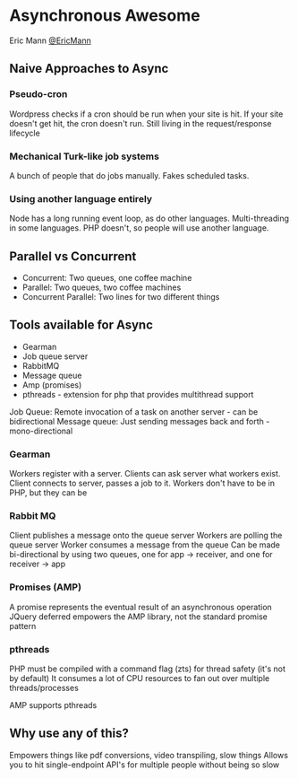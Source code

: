 # Asynchronous Awesome

Eric Mann
[@EricMann](twitter.com/EricMann)

## Naive Approaches to Async

### Pseudo-cron

Wordpress checks if a cron should be run when your site is hit.  If your site doesn't get hit, the cron doesn't run.  Still living in the request/response lifecycle

### Mechanical Turk-like job systems

A bunch of people that do jobs manually.  Fakes scheduled tasks.

### Using another language entirely

Node has a long running event loop, as do other languages. Multi-threading in some languages.  PHP doesn't, so people will use another language.

## Parallel vs Concurrent

* Concurrent: Two queues, one coffee machine
* Parallel: Two queues, two coffee machines
* Concurrent Parallel: Two lines for two different things

## Tools available for Async

* Gearman
 * Job queue server
* RabbitMQ
 * Message queue
* Amp (promises)
* pthreads - extension for php that provides multithread support

Job Queue: Remote invocation of a task on another server - can be bidirectional
Message queue: Just sending messages back and forth - mono-directional

### Gearman

Workers register with a server.  Clients can ask server what workers exist.
Client connects to server, passes a job to it.
Workers don't have to be in PHP, but they can be

### Rabbit MQ

Client publishes a message onto the queue server
Workers are polling the queue server
Worker consumes a message from the queue
Can be made bi-directional by using two queues, one for app -> receiver, and one for receiver -> app

### Promises (AMP)

A promise represents the eventual result of an asynchronous operation
JQuery deferred empowers the AMP library, not the standard promise pattern

### pthreads

PHP must be compiled with a command flag (zts) for thread safety (it's not by default)
It consumes a lot of CPU resources to fan out over multiple threads/processes


AMP supports pthreads

## Why use any of this?

Empowers things like pdf conversions, video transpiling, slow things
Allows you to hit single-endpoint API's for multiple people without being so slow



